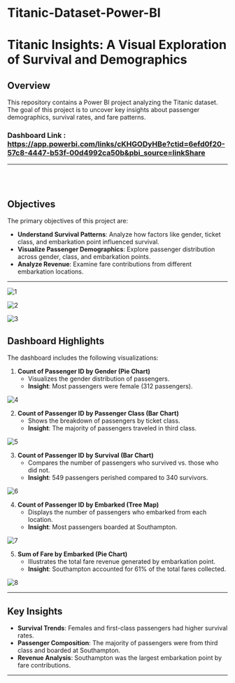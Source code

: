 # Titanic-Dataset-Power-BI

# Titanic Insights: A Visual Exploration of Survival and Demographics

## Overview

This repository contains a Power BI project analyzing the Titanic dataset. The goal of this project is to uncover key insights about passenger demographics, survival rates, and fare patterns.

### Dashboard Link : https://app.powerbi.com/links/cKHGODyHBe?ctid=6efd0f20-57c8-4447-b53f-00d4992ca50b&pbi_source=linkShare

---
<br>
<br>


## Objectives
The primary objectives of this project are:
- **Understand Survival Patterns**: Analyze how factors like gender, ticket class, and embarkation point influenced survival.
- **Visualize Passenger Demographics**: Explore passenger distribution across gender, class, and embarkation points.
- **Analyze Revenue**: Examine fare contributions from different embarkation locations.

---

![1](https://github.com/user-attachments/assets/9bb7c802-876a-4e43-886b-31a3c92cab84)


![2](https://github.com/user-attachments/assets/a956277c-ebdc-495f-b496-a67b12129e10)


![3](https://github.com/user-attachments/assets/ff238aa9-8c55-4e82-99df-29908b485099)



## Dashboard Highlights
The dashboard includes the following visualizations:


1. **Count of Passenger ID by Gender (Pie Chart)**  
   - Visualizes the gender distribution of passengers.
   - **Insight**: Most passengers were female (312 passengers).




![4](https://github.com/user-attachments/assets/87123dea-ece1-4cb8-a4a0-7285d11b6bad)


2. **Count of Passenger ID by Passenger Class (Bar Chart)**  
   - Shows the breakdown of passengers by ticket class.
   - **Insight**: The majority of passengers traveled in third class.


![5](https://github.com/user-attachments/assets/c78bc546-03cb-4b5e-ad71-317f087b9152)



3. **Count of Passenger ID by Survival (Bar Chart)**  
   - Compares the number of passengers who survived vs. those who did not.
   - **Insight**: 549 passengers perished compared to 340 survivors.

![6](https://github.com/user-attachments/assets/840f3093-2c3b-450e-bd63-1c333bdc3ca4)


4. **Count of Passenger ID by Embarked (Tree Map)**  
   - Displays the number of passengers who embarked from each location.
   - **Insight**: Most passengers boarded at Southampton.

![7](https://github.com/user-attachments/assets/f298ae65-30bb-4bc8-b372-2d14081a3077)


5. **Sum of Fare by Embarked (Pie Chart)**  
   - Illustrates the total fare revenue generated by embarkation point.
   - **Insight**: Southampton accounted for 61% of the total fares collected.


![8](https://github.com/user-attachments/assets/2af25627-07bd-4d16-96da-33e9b3348a09)


---

## Key Insights
- **Survival Trends**: Females and first-class passengers had higher survival rates.
- **Passenger Composition**: The majority of passengers were from third class and boarded at Southampton.
- **Revenue Analysis**: Southampton was the largest embarkation point by fare contributions.

---


